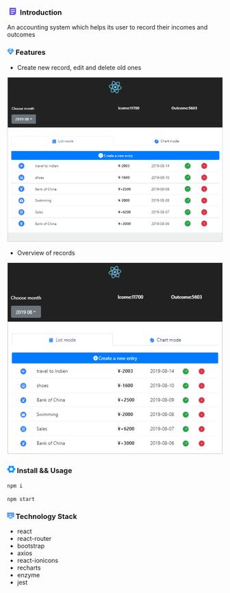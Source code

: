 ### ![image](https://github.com/liwang2019/lw-react/blob/master/resource/introduction.png)  Introduction
An accounting system which helps its user to record their incomes and outcomes

### ![image](https://github.com/liwang2019/lw-react/blob/master/resource/feature.png)  Features

- Create new record, edit and delete old ones

![image](https://github.com/liwang2019/lw-react/blob/master/lwaccount/public/gif/creatEditDelete.gif)

- Overview of records

![image](https://github.com/liwang2019/lw-react/blob/master/lwaccount/public/gif/overview.gif)

### ![image](https://github.com/liwang2019/lw-react/blob/master/resource/install.png)  Install && Usage

`npm i`

`npm start`

### ![image](https://github.com/liwang2019/lw-react/blob/master/resource/stack.png)  Technology Stack

- react
- react-router
- bootstrap
- axios
- react-ionicons
- recharts
- enzyme
- jest
